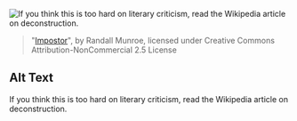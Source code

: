 ![If you think this is too hard on literary criticism, read the Wikipedia article on deconstruction.](https://imgs.xkcd.com/comics/impostor.png)
> "[Impostor](https://xkcd.com/451/)", by Randall Munroe, licensed under Creative Commons Attribution-NonCommercial 2.5 License

## Alt Text
If you think this is too hard on literary criticism, read the Wikipedia article on deconstruction.
